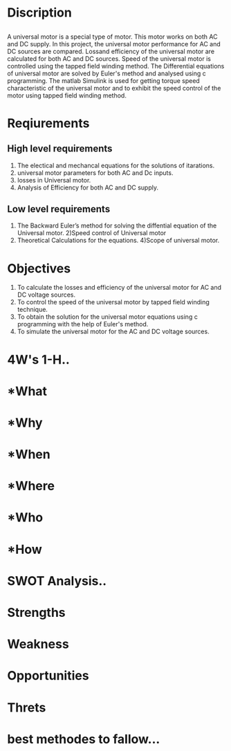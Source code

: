 # Discription
## 
A universal motor is a special type of motor. This motor works on both AC and DC supply.
In this project, the universal motor performance for AC and DC sources are compared.
Lossand efficiency of the universal motor are calculated for both AC and DC sources. Speed of
the universal motor is controlled using the tapped field winding method. The Differential
equations of universal motor are solved by Euler's method and analysed using c
programming. The matlab Simulink is used for getting torque speed characteristic of the
universal motor and to exhibit the speed control of the motor using tapped field winding
method.

# Reqiurements

## High level requirements
1) The electical and mechancal equations for the solutions of itarations.
2) universal motor parameters for both AC and Dc inputs.
3) losses in Universal motor.
4) Analysis of Efficiency for both AC and DC supply.

## Low level requirements
1) The Backward Euler’s method for solving the diffential equation of the Universal motor.
2)Speed control of Universal motor
3) Theoretical Calculations for the equations.
4)Scope of universal motor.

# Objectives

1) To calculate the losses and efficiency of the universal motor for AC and DC voltage sources.
2) To control the speed of the universal motor by tapped field winding technique.
3) To obtain the solution for the universal motor equations using c programming with the help of Euler's method.
4) To simulate the universal motor for the AC and DC voltage sources.

# 4W's 1-H..

 # *What
 # *Why
 # *When
 # *Where
 # *Who
 # *How
# SWOT Analysis..
  # Strengths
  # Weakness
  # Opportunities
  # Threts
# best methodes to fallow...
